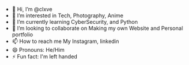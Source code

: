 - 👋 Hi, I’m @clxve
- 👀 I’m interested in Tech, Photography, Anime
- 🌱 I’m currently learning CyberSecurity, and Python
- 💞️ I’m looking to collaborate on Making my own Website and Personal portfolio
- 📫 How to reach me My Instagram, linkedin 
- 😄 Pronouns: He/Him
- ⚡ Fun fact: I'm left handed 

<!---
clxve/clxve is a ✨ special ✨ repository because its `README.md` (this file) appears on your GitHub profile.
You can click the Preview link to take a look at your changes.
--->
